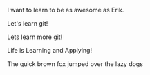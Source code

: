 I want to learn to be as awesome as Erik.

Let's learn git!

Lets learn more git!

Life is Learning and Applying!

The quick brown fox jumped over the lazy dogs
